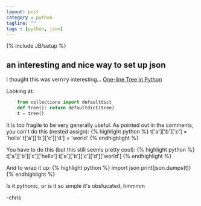 ```yaml
---
layout: post
category : python
tagline: ""
tags : [python, json]
---
```

{% include JB/setup %}


## an interesting and nice way to set up json

I thought this was verrrry interesting...
[One-line Tree in Python](https://gist.github.com/hrldcpr/2012250)


Looking at:
```python
	from collections import defaultdict
	def tree(): return defaultdict(tree)
	t = tree()
```

It is too fragile to be very generally useful.
As pointed out in the comments, you can't do this (nested assign):
{% highlight python %}
	t['a']['b']['c'] = 'hello'
	t['a']['b']['c']['d'] = 'world'
{% endhighlight %}

You have to do this (but this still seems pretty cool):
{% highlight python %}
	t['a']['b']['c']['hello']
	t['a']['b']['c']['d']['world']
{% endhighlight %}

And to wrap it up:
{% highlight python %}
	import json
	print(json.dumps(t))
{% endhighlight %}


Is it pythonic, or is it so simple it's obsfucated, hmmmm

-chris



